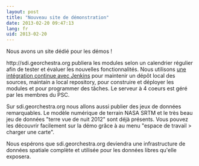 ```yaml
---
layout: post
title: "Nouveau site de démonstration"
date: 2013-02-20 09:47:13
lang: fr
uid: 2013-02-20
---
```


<p>Nous avons un site dédié pour les démos !</p>
<p>http://sdi.georchestra.org publiera les modules selon un calendrier
régulier afin de tester et évaluer les nouvelles fonctionnalités. Nous
utilisons <a href="https://sdi.georchestra.org/ci/" hreflang="en" data-proofer-ignore>une
intégration continue avec Jenkins</a> pour maintenir un dépôt local des
sources, maintain a local repository, pour construire et déployer les modules
et pour programmer des tâches. Le serveur à 4 coeurs est géré par les membres
du PSC.</p>

<!--more-->

<p>Sur sdi.georchestra.org nous allons aussi publier des jeux de données
remarquables. Le modèle numérique de terrain NASA SRTM et le très beau jeu de
données &quot;terre vue de nuit 2012&quot; sont déjà présents. Vous pouvez les découvrir
facilement sur la démo grâce à au menu &quot;espace de travail &gt; charger une
carte&quot;.</p>
<p>Nous espérons que sdi.georchestra.org deviendra une infrastructure de
données spatiale complète et utilisée pour les données libres qu'elle
exposera.</p>

